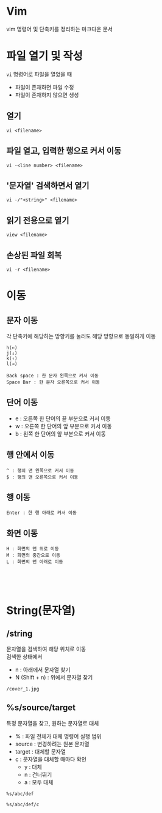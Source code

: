 # Vim

vim 명령어 및 단축키를 정리하는 마크다운 문서

# 파일 열기 및 작성

```vi``` 명령어로 파일을 열었을 때  
- 파일이 존재하면 파일 수정  
- 파일이 존재하지 않으면 생성

## 열기

```
vi <filename>
```

## 파일 열고, 입력한 행으로 커서 이동

```
vi -<line number> <filename>
```

## '문자열' 검색하면서 열기

```
vi -/"<string>" <filename>
```

## 읽기 전용으로 열기

```
view <filename>
```

## 손상된 파일 회복

```
vi -r <filename>
```

# 이동

## 문자 이동

각 단축키에 해당하는 방향키를 눌러도 해당 방향으로 동일하게 이동  

```
h(←)
j(↓)
k(↑)
l(→)
```

```
Back space : 한 문자 왼쪽으로 커서 이동
Space Bar : 한 문자 오른쪽으로 커서 이동
```

## 단어 이동

- e : 오른쪽 한 단어의 끝 부분으로 커서 이동
- w : 오른쪽 한 단어의 앞 부분으로 커서 이동
- b : 왼쪽 한 단어의 앞 부분으로 커서 이동

## 행 안에서 이동

```
^ : 행의 맨 왼쪽으로 커서 이동
$ : 행의 맨 오른쪽으로 커서 이동
```

## 행 이동

```
Enter : 한 행 아래로 커서 이동
```

## 화면 이동

```
H : 화면의 맨 위로 이동
M : 화면의 중간으로 이동
L : 화면의 맨 아래로 이동
```

## 

```

```

## 

```

```

# String(문자열)  

## /string  

문자열을 검색하여 해당 위치로 이동  
검색한 상태에서  
- n : 아래에서 문자열 찾기
- N (Shift + n) : 위에서 문자열 찾기 
```
/cover_1.jpg
```

## %s/source/target

특정 문자열을 찾고, 원하는 문자열로 대체
- % : 파일 전체가 대체 명령어 실행 범위
- source : 변경하려는 원본 문자열
- target : 대체할 문자열
- c : 문자열을 대체할 때마다 확인
    - y : 대체
    - n : 건너뛰기
    - a : 모두 대체
```
%s/abc/def

%s/abc/def/c
```